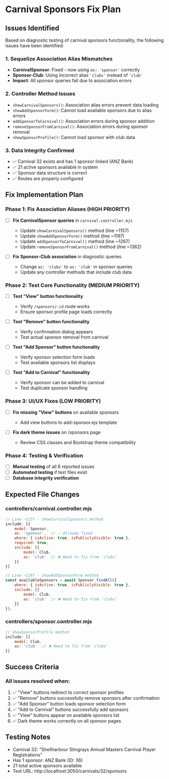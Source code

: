 # Carnival Sponsors Fix Plan

## Issues Identified

Based on diagnostic testing of carnival sponsors functionality, the following issues have been identified:

### 1. Sequelize Association Alias Mismatches
- **CarnivalSponsor**: Fixed - now using `as: 'sponsor'` correctly
- **Sponsor-Club**: Using incorrect alias `'clubs'` instead of `'club'`
- **Impact**: All sponsor queries fail due to association errors

### 2. Controller Method Issues
- `showCarnivalSponsors()`: Association alias errors prevent data loading
- `showAddSponsorForm()`: Cannot load available sponsors due to alias errors
- `addSponsorToCarnival()`: Association errors during sponsor addition
- `removeSponsorFromCarnival()`: Association errors during sponsor removal
- `showSponsorProfile()`: Cannot load sponsor with club data

### 3. Data Integrity Confirmed
- ✅ Carnival 32 exists and has 1 sponsor linked (ANZ Bank)
- ✅ 21 active sponsors available in system
- ✅ Sponsor data structure is correct
- ✅ Routes are properly configured

## Fix Implementation Plan

### Phase 1: Fix Association Aliases (HIGH PRIORITY)
- [ ] **Fix CarnivalSponsor queries** in `carnival.controller.mjs`
  - Update `showCarnivalSponsors()` method (line ~1157)
  - Update `showAddSponsorForm()` method (line ~1197)
  - Update `addSponsorToCarnival()` method (line ~1267)
  - Update `removeSponsorFromCarnival()` method (line ~1362)

- [ ] **Fix Sponsor-Club association** in diagnostic queries
  - Change `as: 'clubs'` to `as: 'club'` in sponsor queries
  - Update any controller methods that include club data

### Phase 2: Test Core Functionality (MEDIUM PRIORITY)
- [ ] **Test "View" button functionality**
  - Verify `/sponsors/:id` route works
  - Ensure sponsor profile page loads correctly
  
- [ ] **Test "Remove" button functionality**  
  - Verify confirmation dialog appears
  - Test actual sponsor removal from carnival

- [ ] **Test "Add Sponsor" button functionality**
  - Verify sponsor selection form loads
  - Test available sponsors list displays

- [ ] **Test "Add to Carnival" functionality**
  - Verify sponsor can be added to carnival
  - Test duplicate sponsor handling

### Phase 3: UI/UX Fixes (LOW PRIORITY)
- [ ] **Fix missing "View" buttons** on available sponsors
  - Add view buttons to add-sponsor.ejs template
  
- [ ] **Fix dark theme issues** on /sponsors page
  - Review CSS classes and Bootstrap theme compatibility

### Phase 4: Testing & Verification
- [ ] **Manual testing** of all 6 reported issues
- [ ] **Automated testing** if test files exist
- [ ] **Database integrity verification**

## Expected File Changes

### controllers/carnival.controller.mjs
```javascript
// Line ~1157 - showCarnivalSponsors method
include: [{
    model: Sponsor,
    as: 'sponsor',  // ✅ Already fixed
    where: { isActive: true, isPubliclyVisible: true },
    required: true,
    include: [{
        model: Club,
        as: 'club'  // ❌ Need to fix from 'clubs'
    }]
}]

// Line ~1197 - showAddSponsorForm method  
const availableSponsors = await Sponsor.findAll({
    where: { isActive: true, isPubliclyVisible: true },
    include: [{
        model: Club,
        as: 'club'  // ❌ Need to fix from 'clubs'
    }]
});
```

### controllers/sponsor.controller.mjs
```javascript
// showSponsorProfile method
include: [{
    model: Club,
    as: 'club'  // ❌ Need to fix from 'clubs'
}]
```

## Success Criteria

### All issues resolved when:
1. ✅ "View" buttons redirect to correct sponsor profiles
2. ✅ "Remove" buttons successfully remove sponsors after confirmation  
3. ✅ "Add Sponsor" button loads sponsor selection form
4. ✅ "Add to Carnival" buttons successfully add sponsors
5. ✅ "View" buttons appear on available sponsors list
6. ✅ Dark theme works correctly on all sponsor pages

## Testing Notes

- Carnival 32: "Shellharbour Stingrays Annual Masters Carnival Player Registrations"
- Has 1 sponsor: ANZ Bank (ID: 36)
- 21 total active sponsors available
- Test URL: http://localhost:3050/carnivals/32/sponsors
